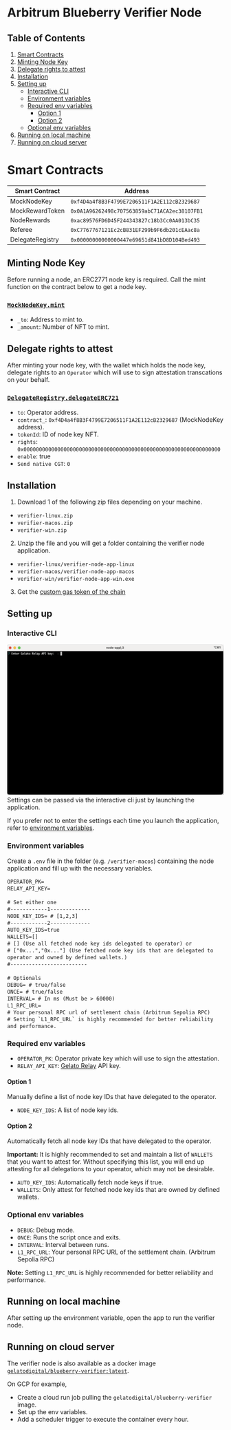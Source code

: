 # Arbitrum Blueberry Verifier Node

## Table of Contents

1. [Smart Contracts](#smart-contracts)
2. [Minting Node Key](#minting-node-key)
3. [Delegate rights to attest](#delegate-rights-to-attest)
4. [Installation](#installation)
5. [Setting up](#setting-up)
   - [Interactive CLI](#interactive-cli)
   - [Environment variables](#environment-variables)
   - [Required env variables](#required-env-variables)
     - [Option 1](#option-1)
     - [Option 2](#option-2)
   - [Optional env variables](#optional-env-variables)
6. [Running on local machine](#running-on-local-machine)
7. [Running on cloud server](#running-on-cloud-server)

# Smart Contracts

| Smart Contract   | Address                                       |
| ---------------- | --------------------------------------------- |
| MockNodeKey      | `0xf4D4a4f8B3F4799E7206511F1A2E112cB2329687`  |
| MockRewardToken  | `0x0A1A96262498c707563859abC71ACA2ec38107FB1` |
| NodeRewards      | `0xac89576FD6D45F244343827c18b3Cc0AA013bC35`  |
| Referee          | `0xC7767767121Ec2cB831EF299b9F6db201cEAac8a`  |
| DelegateRegistry | `0x00000000000000447e69651d841bD8D104Bed493`  |

## Minting Node Key

Before running a node, an ERC2771 node key is required. Call the mint function on the contract below to get a node key.

### [`MockNodeKey.mint`](https://arb-blueberry.gelatoscout.com/address/0xf4D4a4f8B3F4799E7206511F1A2E112cB2329687?tab=write_proxy)

- `_to`: Address to mint to.
- `_amount`: Number of NFT to mint.

## Delegate rights to attest

After minting your node key, with the wallet which holds the node key, delegate rights to an `Operator` which will use to sign attestation transcations on your behalf.

### [`DelegateRegistry.delegateERC721`](https://arb-blueberry.gelatoscout.com/address/0x00000000000000447e69651d841bD8D104Bed493?tab=write_contract)

- `to`: Operator address.
- `contract_`: `0xf4D4a4f8B3F4799E7206511F1A2E112cB2329687` (MockNodeKey address).
- `tokenId`: ID of node key NFT.
- `rights`: `0x0000000000000000000000000000000000000000000000000000000000000000`
- `enable`: true
- `Send native CGT`: `0`

## Installation

1. Download 1 of the following zip files depending on your machine.

- `verifier-linux.zip`
- `verifier-macos.zip`
- `verifier-win.zip`

2. Unzip the file and you will get a folder containing the verifier node application.

- `verifier-linux/verifier-node-app-linux`
- `verifier-macos/verifier-node-app-macos`
- `verifier-win/verifier-node-app-win.exe`

3. Get the [custom gas token of the chain](https://raas.gelato.network/rollups/details/public/arb-blueberry)

## Setting up

### Interactive CLI

![CLI](assets/cli.png)
Settings can be passed via the interactive cli just by launching the application.

If you prefer not to enter the settings each time you launch the application, refer to [environment variables](#environment-variables).

### Environment variables

Create a `.env` file in the folder (e.g. `/verifier-macos`) containing the node application and fill up with the necessary variables.

```
OPERATOR_PK=
RELAY_API_KEY=

# Set either one
#------------1-------------
NODE_KEY_IDS= # [1,2,3]
#------------2-------------
AUTO_KEY_IDS=true
WALLETS=[]
# [] (Use all fetched node key ids delegated to operator) or
# ["0x...","0x..."] (Use fetched node key ids that are delegated to operator and owned by defined wallets.)
#-------------------------

# Optionals
DEBUG= # true/false
ONCE= # true/false
INTERVAL= # In ms (Must be > 60000)
L1_RPC_URL=
# Your personal RPC url of settlement chain (Arbitrum Sepolia RPC)
# Setting `L1_RPC_URL` is highly recommended for better reliability and performance.
```

### Required env variables

- `OPERATOR_PK`: Operator private key which will use to sign the attestation.
- `RELAY_API_KEY`: [Gelato Relay](https://app.gelato.network/relay) API key.

#### Option 1

Manually define a list of node key IDs that have delegated to the operator.

- `NODE_KEY_IDS`: A list of node key ids.

#### Option 2

Automatically fetch all node key IDs that have delegated to the operator.

**Important:** It is highly recommended to set and maintain a list of `WALLETS` that you want to attest for. Without specifying this list, you will end up attesting for all delegations to your operator, which may not be desirable.

- `AUTO_KEY_IDS`: Automatically fetch node keys if true.
- `WALLETS`: Only attest for fetched node key ids that are owned by defined wallets.

### Optional env variables

- `DEBUG`: Debug mode.
- `ONCE`: Runs the script once and exits.
- `INTERVAL`: Interval between runs.
- `L1_RPC_URL`: Your personal RPC URL of the settlement chain. (Arbitrum Sepolia RPC)

**Note:** Setting `L1_RPC_URL` is highly recommended for better reliability and performance.

## Running on local machine

After setting up the environment variable, open the app to run the verifier node.

## Running on cloud server

The verifier node is also available as a docker image [`gelatodigital/blueberry-verifier:latest`](https://hub.docker.com/r/gelatodigital/blueberry-verifier).

On GCP for example,

- Create a cloud run job pulling the `gelatodigital/blueberry-verifier` image.
- Set up the env variables.
- Add a scheduler trigger to execute the container every hour.
